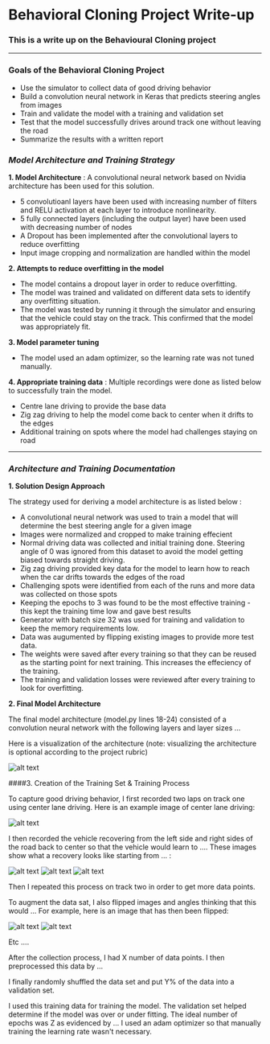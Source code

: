 # **Behavioral Cloning Project Write-up** 

### This is a write up on the Behavioural Cloning project


---

### **Goals of the Behavioral Cloning Project**


* Use the simulator to collect data of good driving behavior
* Build a convolution neural network in Keras that predicts steering angles from images
* Train and validate the model with a training and validation set
* Test that the model successfully drives around track one without leaving the road
* Summarize the results with a written report


[//]: # (Image References)

[image1]: ./examples/placeholder.png "Model Visualization"
[image2]: ./examples/placeholder.png "Grayscaling"
[image3]: ./examples/placeholder_small.png "Recovery Image"
[image4]: ./examples/placeholder_small.png "Recovery Image"
[image5]: ./examples/placeholder_small.png "Recovery Image"
[image6]: ./examples/placeholder_small.png "Normal Image"
[image7]: ./examples/placeholder_small.png "Flipped Image"


### *Model Architecture and Training Strategy*

**1. Model Architecture** : A convolutional neural network based on Nvidia architecture has been used for this solution.

* 5 convolutioanl layers have been used with increasing number of filters and RELU activation at each layer to introduce nonlinearity.
* 5 fully connected layers (including the output layer) have been used with decreasing number of nodes
* A Dropout has been implemented after the convolutional layers to reduce overfitting
* Input image cropping and normalization are handled within the model

**2. Attempts to reduce overfitting in the model**

* The model contains a dropout layer in order to reduce overfitting. 
* The model was trained and validated on different data sets to identify any overfitting situation.
* The model was tested by running it through the simulator and ensuring that the vehicle could stay on the track. This confirmed that the model was appropriately fit.

**3. Model parameter tuning**

* The model used an adam optimizer, so the learning rate was not tuned manually.

**4. Appropriate training data** : Multiple recordings were done as listed below to successfully train the model.

* Centre lane driving to provide the base data
* Zig zag driving to help the model come back to center when it drifts to the edges
* Additional training on spots where the model had challenges staying on road

---

### *Architecture and Training Documentation*

**1. Solution Design Approach**

The strategy used for deriving a model architecture is as listed below :

* A convolutional neural network was used to train a model that will determine the best steering angle for a given image
* Images were normalized and cropped to make training effecient
* Normal driving data was collected and initial training done.  Steering angle of 0 was ignored from this dataset to avoid the model getting biased towards straight driving.
* Zig zag driving provided key data for the model to learn how to reach when the car drifts towards the edges of the road
* Challenging spots were identified from each of the runs and more data was collected on those spots
* Keeping the epochs to 3 was found to be the most effective training - this kept the training time low and gave best results
* Generator with batch size 32 was used for training and validation to keep the memory requirements low.
* Data was augumented by flipping existing images to provide more test data.
* The weights were saved after every training so that they can be reused as the starting point for next training.  This increases the effeciency of the training.
* The training and validation losses were reviewed after every training to look for overfitting.


**2. Final Model Architecture**

The final model architecture (model.py lines 18-24) consisted of a convolution neural network with the following layers and layer sizes ...

Here is a visualization of the architecture (note: visualizing the architecture is optional according to the project rubric)

![alt text][image1]

####3. Creation of the Training Set & Training Process

To capture good driving behavior, I first recorded two laps on track one using center lane driving. Here is an example image of center lane driving:

![alt text][image2]

I then recorded the vehicle recovering from the left side and right sides of the road back to center so that the vehicle would learn to .... These images show what a recovery looks like starting from ... :

![alt text][image3]
![alt text][image4]
![alt text][image5]

Then I repeated this process on track two in order to get more data points.

To augment the data sat, I also flipped images and angles thinking that this would ... For example, here is an image that has then been flipped:

![alt text][image6]
![alt text][image7]

Etc ....

After the collection process, I had X number of data points. I then preprocessed this data by ...


I finally randomly shuffled the data set and put Y% of the data into a validation set. 

I used this training data for training the model. The validation set helped determine if the model was over or under fitting. The ideal number of epochs was Z as evidenced by ... I used an adam optimizer so that manually training the learning rate wasn't necessary.
